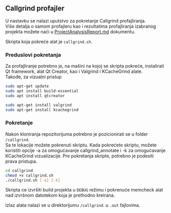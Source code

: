 ## Callgrind profajler

U nastavku se nalazi uputstvo za pokretanje Callgrind profajliranja.  
Više detalja o samom profajleru kao i rezultatima profajliranja izabranog projekta možete naći u [ProjectAnalysisReport.md](../ProjectAnalysisReport.md) dokumentu.

Skripta koja pokreće alat je `callgrind.sh`.

### Preduslovi pokretanja
Za profajliranje potrebno je, na mašini na kojoj se skripta pokreće, instalirati Qt framework, alat Qt Creator, kao i Valgrind i KCacheGrind alate.  
Takođe, za vizualni pristup 

```bash
sudo apt-get update
sudo apt install build-essential
sudo apt install qtcreator

sudo apt-get install valgrind
sudo apt-get install kcachegrind
```


### Pokretanje
Nakon kloniranja repozitorijuma potrebno je pozicionirati se u folder `/callgrind`.  
Sa te lokacije možete pokrenuti skriptu. Kada pokrećete skriptu, možete koristiti opcije -a za omogućavanje callgrind_annotate i -k za omogućavanje KCacheGrind vizualizacije. Pre pokretanja skripte, potrebno je podesiti prava pristupa.

```bash
cd callgrind
chmod +x callgrind.sh
./callgrind.sh [-a] [-k]
```
Skripta ce izvršiti build projekta u `DEBUG` režimu i pokrenuće memcheck alat nad izvršnom datotekom koja je prethodno kreirana. 

Izlaz alata nalazi se u direktorijumu `/callgrind`. u  `.out` fajlovima.